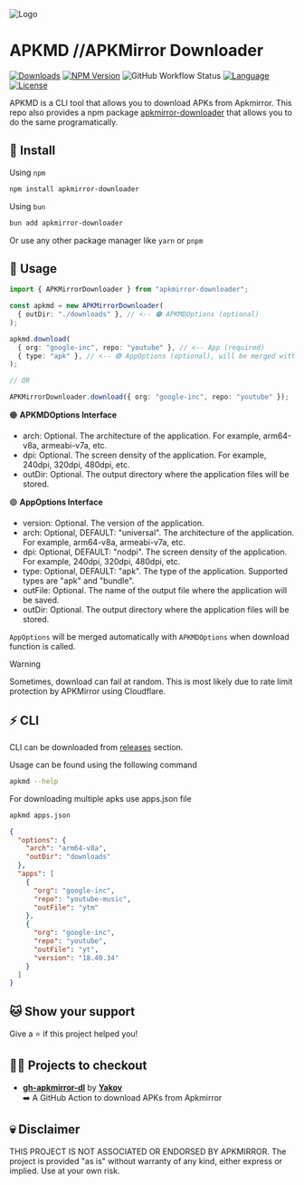 ![Logo](https://raw.github.com/tanishqmanuja/static/main/banners/apkmirror-downloader.png?maxAge=2592000)

# APKMD //APKMirror Downloader

[![Downloads][downloads-shield]][downloads-url]
[![NPM Version][npm-shield]][npm-url]
![GitHub Workflow Status][ci-status-shield]
[![Language][language-shield]][language-url]
[![License][license-shield]][license-url]

APKMD is a CLI tool that allows you to download APKs from Apkmirror. This repo also provides a npm package [apkmirror-downloader](https://www.npmjs.com/package/apkmirror-downloader) that allows you to do the same programatically.

## 🚀 Install

Using `npm`

```bash
npm install apkmirror-downloader
```

Using `bun`

```bash
bun add apkmirror-downloader
```

Or use any other package manager like `yarn` or `pnpm`

## 📃 Usage

```ts
import { APKMirrorDownloader } from "apkmirror-downloader";

const apkmd = new APKMirrorDownloader(
  { outDir: "./downloads" }, // <-- 🟠 APKMDOptions (optional)
);

apkmd.download(
  { org: "google-inc", repo: "youtube" }, // <-- App (required)
  { type: "apk" }, // <-- 🟣 AppOptions (optional), will be merged with APKMDOptions
);

// OR

APKMirrorDownloader.download({ org: "google-inc", repo: "youtube" });
```

🟠 **APKMDOptions Interface**

- arch: Optional. The architecture of the application. For example, arm64-v8a, armeabi-v7a, etc.
- dpi: Optional. The screen density of the application. For example, 240dpi, 320dpi, 480dpi, etc.
- outDir: Optional. The output directory where the application files will be stored.

🟣 **AppOptions Interface**

- version: Optional. The version of the application.
- arch: Optional, DEFAULT: "universal". The architecture of the application. For example, arm64-v8a, armeabi-v7a, etc.
- dpi: Optional, DEFAULT: "nodpi". The screen density of the application. For example, 240dpi, 320dpi, 480dpi, etc.
- type: Optional, DEFAULT: "apk". The type of the application. Supported types are "apk" and "bundle".
- outFile: Optional. The name of the output file where the application will be saved.
- outDir: Optional. The output directory where the application files will be stored.

`AppOptions` will be merged automatically with `APKMDOptions` when download function is called.

> [!WARNING]
> Sometimes, download can fail at random. This is most likely due to rate limit protection by APKMirror using Cloudflare.

## ⚡ CLI

CLI can be downloaded from [releases](https://github.com/tanishqmanuja/apkmirror-downloader/releases/latest) section.

Usage can be found using the following command

```bash
apkmd --help
```

For downloading multiple apks use apps.json file

```bash
apkmd apps.json
```

```json
{
  "options": {
    "arch": "arm64-v8a",
    "outDir": "downloads"
  },
  "apps": [
    {
      "org": "google-inc",
      "repo": "youtube-music",
      "outFile": "ytm"
    },
    {
      "org": "google-inc",
      "repo": "youtube",
      "outFile": "yt",
      "version": "18.40.34"
    }
  ]
}
```

## 🐱 Show your support

Give a ⭐️ if this project helped you!

## 👨‍💻 Projects to checkout

- [**gh-apkmirror-dl**](https://github.com/Yakov5776/gh-apkmirror-dl) by [**Yakov**](https://github.com/Yakov5776) \
  ➡️ A GitHub Action to download APKs from Apkmirror

## 💀 Disclaimer

THIS PROJECT IS NOT ASSOCIATED OR ENDORSED BY APKMIRROR. The project is provided "as is" without warranty of any kind, either express or implied. Use at your own risk.

<!-- Shields -->

[ci-status-shield]: https://img.shields.io/github/actions/workflow/status/tanishqmanuja/apkmirror-downloader/ci.yaml?branch=main&style=for-the-badge&label=ci
[downloads-shield]: https://img.shields.io/github/downloads/tanishqmanuja/apkmirror-downloader/total?style=for-the-badge&logo=github
[downloads-url]: https://github.com/tanishqmanuja/apkmirror-downloader/releases/latest
[language-shield]: https://img.shields.io/github/languages/top/tanishqmanuja/apkmirror-downloader?style=for-the-badge
[language-url]: https://www.typescriptlang.org/
[license-shield]: https://img.shields.io/github/license/tanishqmanuja/apkmirror-downloader?style=for-the-badge
[license-url]: https://github.com/tanishqmanuja/apkmirror-downloader/blob/main/LICENSE.md
[npm-shield]: https://img.shields.io/npm/v/apkmirror-downloader?style=for-the-badge
[npm-url]: https://www.npmjs.com/package/apkmirror-downloader
